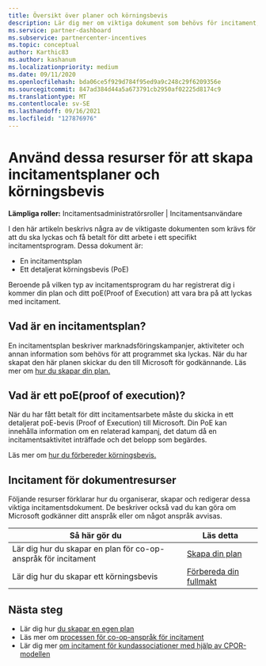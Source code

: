 ```yaml
---
title: Översikt över planer och körningsbevis
description: Lär dig mer om viktiga dokument som behövs för incitament, inklusive en plan för co-op-incitament och ett detaljerat poE (Proof of Execution).
ms.service: partner-dashboard
ms.subservice: partnercenter-incentives
ms.topic: conceptual
author: Karthic83
ms.author: kashanum
ms.localizationpriority: medium
ms.date: 09/11/2020
ms.openlocfilehash: bda06ce5f929d784f95ed9a9c248c29f6209356e
ms.sourcegitcommit: 847ad384d44a5a673791cb2950af02225d8174c9
ms.translationtype: MT
ms.contentlocale: sv-SE
ms.lasthandoff: 09/16/2021
ms.locfileid: "127876976"
---
```

# <a name="use-these-resources-to-help-you-create-incentives-plans-and-proofs-of-execution"></a>Använd dessa resurser för att skapa incitamentsplaner och körningsbevis

**Lämpliga roller:** Incitamentsadministratörsroller | Incitamentsanvändare

I den här artikeln beskrivs några av de viktigaste dokumenten som krävs för att du ska lyckas och få betalt för ditt arbete i ett specifikt incitamentsprogram. Dessa dokument är:

- En incitamentsplan
- Ett detaljerat körningsbevis (PoE)

Beroende på vilken typ av incitamentsprogram du har registrerat dig i kommer din plan och ditt poE(Proof of Execution) att vara bra på att lyckas med incitament.

## <a name="what-is-an-incentives-plan"></a>Vad är en incitamentsplan?

En incitamentsplan beskriver marknadsföringskampanjer, aktiviteter och annan information som behövs för att programmet ska lyckas. När du har skapat den här planen skickar du den till Microsoft för godkännande. Läs mer om [hur du skapar din plan.](incentives-create-your-plan.md)

## <a name="what-is-a-proof-of-execution-poe"></a>Vad är ett poE(proof of execution)?

När du har fått betalt för ditt incitamentsarbete måste du skicka in ett detaljerat poE-bevis (Proof of Execution) till Microsoft. Din PoE kan innehålla information om en relaterad kampanj, det datum då en incitamentsaktivitet inträffade och det belopp som begärdes. 

Läs mer om [hur du förbereder körningsbevis.](incentives-prepare-your-proof-of-execution.md)

## <a name="incentives-document-resources"></a>Incitament för dokumentresurser

Följande resurser förklarar hur du organiserar, skapar och redigerar dessa viktiga incitamentsdokument. De beskriver också vad du kan göra om Microsoft godkänner ditt anspråk eller om något anspråk avvisas.

|  **Så här gör du**  |  **Läs detta**  |
|--------------|-----------|
| Lär dig hur du skapar en plan för co-op-anspråk för incitament | [Skapa din plan](incentives-create-your-plan.md)  |
Lär dig hur du skapar ett körningsbevis | [Förbereda din fullmakt](incentives-prepare-your-proof-of-execution.md)  |

## <a name="next-steps"></a>Nästa steg

- Lär dig hur [du skapar en egen plan](incentives-create-your-plan.md)
- Läs mer om [processen för co-op-anspråk för incitament](claims-overview.md)
- Lär dig mer [om incitament för kundassociationer med hjälp av CPOR-modellen](submit-osa-claim.md)
